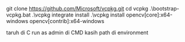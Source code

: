 git clone https://github.com/Microsoft/vcpkg.git
cd vcpkg
.\bootstrap-vcpkg.bat
.\vcpkg integrate install
.\vcpkg install opencv[core]:x64-windows opencv[contrib]:x64-windows

taruh di C
run as admin di CMD
kasih path di environment
